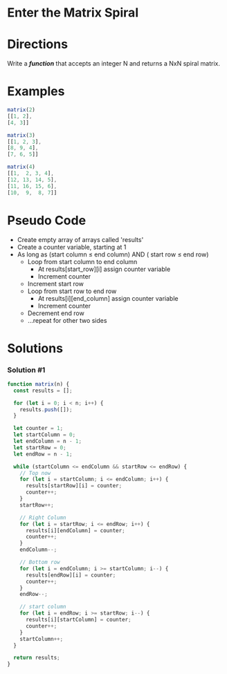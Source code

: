 # Enter the Matrix Spiral

# Directions

Write a ***function*** that accepts an integer N and returns a NxN spiral matrix.

# Examples

```jsx
matrix(2)
[[1, 2],
[4, 3]]
```

```jsx
matrix(3)
[[1, 2, 3],
[8, 9, 4],
[7, 6, 5]]
```

```jsx
matrix(4)
[[1,  2, 3, 4],
[12, 13, 14, 5],
[11, 16, 15, 6],
[10,  9,  8, 7]]
```

# Pseudo Code

- Create empty array of arrays called 'results'
- Create a counter variable, starting at 1
- As long as (start column ≤ end column) AND ( start row ≤ end row)
    - Loop from start column to end column
        - At results[start_row][i] assign counter variable
        - Increment counter
    - Increment start row
    - Loop from start row to end row
        - At results[i][end_column] assign counter variable
        - Increment counter
    - Decrement end row
    - ...repeat for other two sides

# Solutions

### Solution #1

```jsx
function matrix(n) {
  const results = [];

  for (let i = 0; i < n; i++) {
    results.push([]);
  }

  let counter = 1;
  let startColumn = 0;
  let endColumn = n - 1;
  let startRow = 0;
  let endRow = n - 1;

  while (startColumn <= endColumn && startRow <= endRow) {
    // Top now
    for (let i = startColumn; i <= endColumn; i++) {
      results[startRow][i] = counter;
      counter++;
    }
    startRow++;

    // Right Column
    for (let i = startRow; i <= endRow; i++) {
      results[i][endColumn] = counter;
      counter++;
    }
    endColumn--;

    // Bottom row
    for (let i = endColumn; i >= startColumn; i--) {
      results[endRow][i] = counter;
      counter++;
    }
    endRow--;

    // start column
    for (let i = endRow; i >= startRow; i--) {
      results[i][startColumn] = counter;
      counter++;
    }
    startColumn++;
  }

  return results;
}
```
